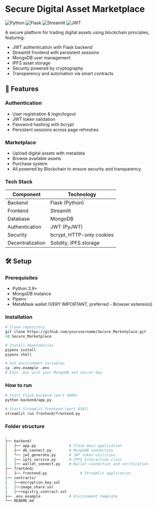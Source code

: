 # Secure Digital Asset Marketplace

![Python](https://img.shields.io/badge/Python-3.9%2B-blue)
![Flask](https://img.shields.io/badge/Flask-2.0%2B-green)
![Streamlit](https://img.shields.io/badge/Streamlit-1.10%2B-red)
![JWT](https://img.shields.io/badge/JWT-Auth-orange)

A secure platform for trading digital assets using blockchain principles, featuring:
- JWT authentication with Flask backend
- Streamlit frontend with persistent sessions
- MongoDB user management
- IPFS asset storage
- Security powered by cryptography
- Transperency and automation via smart contracts

## 🌟 Features

### Authentication
- User registration & login/logout
- JWT token validation
- Password hashing with bcrypt
- Persistent sessions across page refreshes

### Marketplace
- Upload digital assets with metadata
- Browse available assets
- Purchase system
- All powered by Blockchain to ensure security and transparency.

### Tech Stack
| Component        | Technology               |
|------------------|--------------------------|
| Backend          | Flask (Python)           |
| Frontend         | Streamlit                |
| Database         | MongoDB                  |
| Authentication   | JWT (PyJWT)              |
| Security         | bcrypt, HTTP-only cookies|
| Decentralization | Solidity, IPFS storage   |

## 🛠 Setup

### Prerequisites
- Python 3.9+
- MongoDB instance
- Pipenv
- MetaMask wallet (VERY IMPORTANT, preferred - Browser extension)

### Installation
```bash
# Clone repository
git clone https://github.com/yourusername/Secure_Marketplace.git
cd Secure_Marketplace

# Install dependencies
pipenv install
pipenv shell

# Set environment variables
cp .env.example .env
# Edit .env with your MongoDB and secret key
```

### How to run

```bash
# Start Flask backend (port 5000)
python backend/app.py

# Start Streamlit frontend (port 8501)
streamlit run frontend/frontend.py
```

### Folder structure
```bash
.
├── backend/
│   ├── app.py               # Flask main application
│   ├── db_connect.py        # MongoDB connection
│   └── jwt_generate.py      # JWT token utilities
|   |── ipfs_service.py      # IPFS Interaction class
|   |── wallet_connect.py    # Wallet connection and verification
├── frontend/
│   ├── frontend.py               # Streamlit application
|── contracts/
|   |──encryption_key.sol
|   |──image_share.sol
|   |──registry_contract.sol
├── .env.example             # Environment template
└── README.md
```
